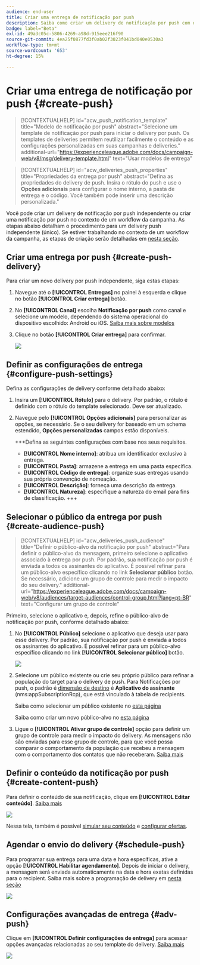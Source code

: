 ```yaml
---
audience: end-user
title: Criar uma entrega de notificação por push
description: Saiba como criar um delivery de notificação por push com o Adobe Campaign Web
badge: label="Beta"
exl-id: 49a3c05c-5806-4269-a98d-915eee216f90
source-git-commit: 4ea25f0877fd3f0ab02f3023f041bd040e0530a3
workflow-type: tm+mt
source-wordcount: '653'
ht-degree: 15%

---
```


# Criar uma entrega de notificação por push {#create-push}

>[!CONTEXTUALHELP]
>id="acw_push_notification_template"
>title="Modelo de notificação por push"
>abstract="Selecione um template de notificação por push para iniciar o delivery por push. Os templates de deliveries permitem reutilizar facilmente o conteúdo e as configurações personalizadas em suas campanhas e deliveries."
>additional-url="https://experienceleague.adobe.com/docs/campaign-web/v8/msg/delivery-template.html" text="Usar modelos de entrega"


>[!CONTEXTUALHELP]
>id="acw_deliveries_push_properties"
>title="Propriedades da entrega por push"
>abstract="Defina as propriedades do delivery de push. Insira o rótulo do push e use o **Opções adicionais** para configurar o nome interno, a pasta de entrega e o código. Você também pode inserir uma descrição personalizada."

Você pode criar um delivery de notificação por push independente ou criar uma notificação por push no contexto de um workflow da campanha. As etapas abaixo detalham o procedimento para um delivery push independente (único). Se estiver trabalhando no contexto de um workflow da campanha, as etapas de criação serão detalhadas em [nesta seção](../workflows/activities/channels.md#create-a-delivery-in-a-campaign-workflow).

## Criar uma entrega por push {#create-push-delivery}

Para criar um novo delivery por push independente, siga estas etapas:

1. Navegue até o **[!UICONTROL Entregas]** no painel à esquerda e clique no botão  **[!UICONTROL Criar entrega]** botão.

1. No **[!UICONTROL Canal]** escolha **Notificação por push** como canal e selecione um modelo, dependendo do sistema operacional do dispositivo escolhido: Android ou iOS. [Saiba mais sobre modelos](../msg/delivery-template.md)

1. Clique no botão **[!UICONTROL Criar entrega]** para confirmar.

   ![](assets/push_create_1.png)

## Definir as configurações de entrega {#configure-push-settings}

Defina as configurações de delivery conforme detalhado abaixo:

1. Insira um **[!UICONTROL Rótulo]** para o delivery. Por padrão, o rótulo é definido com o rótulo do template selecionado. Deve ser atualizado.

1. Navegue pelo **[!UICONTROL Opções adicionais]** para personalizar as opções, se necessário. Se o seu delivery for baseado em um schema estendido, **Opções personalizadas** campos estão disponíveis.

   +++Defina as seguintes configurações com base nos seus requisitos.
   * **[!UICONTROL Nome interno]**: atribua um identificador exclusivo à entrega.
   * **[!UICONTROL Pasta]**: armazene a entrega em uma pasta específica.
   * **[!UICONTROL Código de entrega]**: organize suas entregas usando sua própria convenção de nomeação.
   * **[!UICONTROL Descrição]**: forneça uma descrição da entrega.
   * **[!UICONTROL Natureza]**: especifique a natureza do email para fins de classificação.
+++


## Selecionar o público da entrega por push {#create-audience-push}

>[!CONTEXTUALHELP]
>id="acw_deliveries_push_audience"
>title="Definir o público-alvo da notificação por push"
>abstract="Para definir o público-alvo da mensagem, primeiro selecione o aplicativo associado à entrega por push. Por padrão, sua notificação por push é enviada a todos os assinantes do aplicativo. É possível refinar para um público-alvo específico clicando no link **Selecionar público** botão. Se necessário, adicione um grupo de controle para medir o impacto do seu delivery."
>additional-url="https://experienceleague.adobe.com/docs/campaign-web/v8/audiences/target-audiences/control-group.html?lang=pt-BR" text="Configurar um grupo de controle"


Primeiro, selecione o aplicativo e, depois, refine o público-alvo de notificação por push, conforme detalhado abaixo:

1. No **[!UICONTROL Público]** selecione o aplicativo que deseja usar para esse delivery. Por padrão, sua notificação por push é enviada a todos os assinantes do aplicativo. É possível refinar para um público-alvo específico clicando no link **[!UICONTROL Selecionar público]** botão.

   ![](assets/push_create_2.png)

1. Selecione um público existente ou crie seu próprio público para refinar a população do target para o delivery de push. Para Notificações por push, o padrão é [dimensão de destino](../audience/about-recipients.md#targeting-dimensions) é **Aplicativo do assinante** (nms:appSubscriptionRcp), que está vinculado à tabela de recipients.

   Saiba como selecionar um público existente no [esta página](../audience/add-audience.md)

   Saiba como criar um novo público-alvo no [esta página](../audience/one-time-audience.md)

1. Ligue o **[!UICONTROL Ativar grupo de controle]** opção para definir um grupo de controle para medir o impacto do delivery. As mensagens não são enviadas para esse grupo de controle, para que você possa comparar o comportamento da população que recebeu a mensagem com o comportamento dos contatos que não receberam. [Saiba mais](../audience/control-group.md)

## Definir o conteúdo da notificação por push {#create-content-push}

Para definir o conteúdo de sua notificação, clique em **[!UICONTROL Editar conteúdo]**. [Saiba mais](content-push.md)

![](assets/push_create_5.png)

Nessa tela, também é possível [simular seu conteúdo](../preview-test/preview-test.md) e [configurar ofertas](../content/offers.md).

## Agendar o envio do delivery {#schedule-push}

Para programar sua entrega para uma data e hora específicas, ative a opção **[!UICONTROL Habilitar agendamento]**. Depois de iniciar o delivery, a mensagem será enviada automaticamente na data e hora exatas definidas para o recipient. Saiba mais sobre a programação de delivery em [nesta seção](../msg/gs-messages.md#gs-schedule)

![](assets/push_create_3.png)


## Configurações avançadas de entrega {#adv-push}

Clique em **[!UICONTROL Definir configurações de entrega]** para acessar opções avançadas relacionadas ao seu template do delivery. [Saiba mais](../advanced-settings/delivery-settings.md)

![](assets/push_create_4.png)
